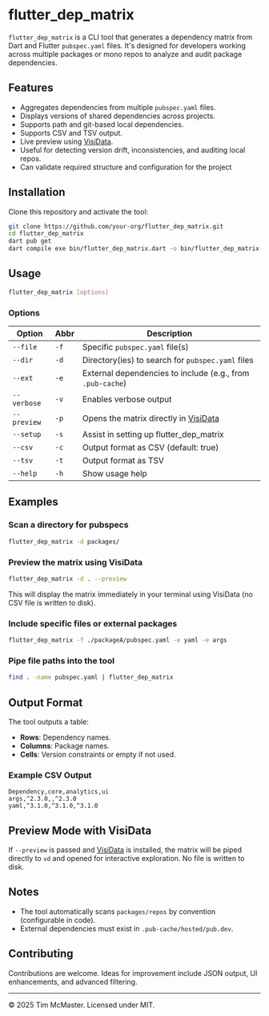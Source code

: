 # flutter_dep_matrix

`flutter_dep_matrix` is a CLI tool that generates a dependency matrix from Dart and Flutter `pubspec.yaml` files. 
It's designed for developers working across multiple packages or mono repos to analyze and audit package dependencies.

## Features

- Aggregates dependencies from multiple `pubspec.yaml` files.
- Displays versions of shared dependencies across projects.
- Supports path and git-based local dependencies.
- Supports CSV and TSV output.
- Live preview using [VisiData](https://www.visidata.org/).
- Useful for detecting version drift, inconsistencies, and auditing local repos.
- Can validate required structure and configuration for the project

## Installation

Clone this repository and activate the tool:

```bash
git clone https://github.com/your-org/flutter_dep_matrix.git
cd flutter_dep_matrix
dart pub get
dart compile exe bin/flutter_dep_matrix.dart -o bin/flutter_dep_matrix
```

## Usage

```bash
flutter_dep_matrix [options]
```

### Options

| Option      | Abbr | Description                                                        |
|-------------|------|--------------------------------------------------------------------|
| `--file`    | `-f` | Specific `pubspec.yaml` file(s)                                    |
| `--dir`     | `-d` | Directory(ies) to search for `pubspec.yaml` files                  |
| `--ext`     | `-e` | External dependencies to include (e.g., from `.pub-cache`)         |
| `--verbose` | `-v` | Enables verbose output                                             |
| `--preview` | `-p` | Opens the matrix directly in [VisiData](https://www.visidata.org/) |
| `--setup`   | `-s` | Assist in setting up flutter_dep_matrix                            |
| `--csv`     | `-c` | Output format as CSV (default: true)                               |
| `--tsv`     | `-t` | Output format as TSV                                               |
| `--help`    | `-h` | Show usage help                                                    |

## Examples

### Scan a directory for pubspecs

```bash
flutter_dep_matrix -d packages/
```

### Preview the matrix using VisiData

```bash
flutter_dep_matrix -d . --preview
```

This will display the matrix immediately in your terminal using VisiData (no CSV file is written to disk).

### Include specific files or external packages

```bash
flutter_dep_matrix -f ./packageA/pubspec.yaml -e yaml -e args
```

### Pipe file paths into the tool

```bash
find . -name pubspec.yaml | flutter_dep_matrix
```

## Output Format

The tool outputs a table:

- **Rows**: Dependency names.
- **Columns**: Package names.
- **Cells**: Version constraints or empty if not used.

### Example CSV Output

```csv
Dependency,core,analytics,ui
args,^2.3.0,,^2.3.0
yaml,^3.1.0,^3.1.0,^3.1.0
```

## Preview Mode with VisiData

If `--preview` is passed and [VisiData](https://www.visidata.org/) is installed, the matrix will be piped directly to `vd` and opened for interactive exploration. No file is written to disk.

## Notes

- The tool automatically scans `packages/repos` by convention (configurable in code).
- External dependencies must exist in `.pub-cache/hosted/pub.dev`.

## Contributing

Contributions are welcome. Ideas for improvement include JSON output, UI enhancements, and advanced filtering.

---

© 2025 Tim McMaster. Licensed under MIT.
